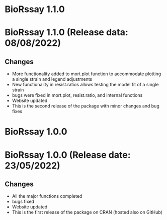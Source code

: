 # BioRssay 1.1.0

# BioRssay 1.1.0 (Release data: 08/08/2022)

## Changes
* More functionality added to mort.plot function to accommodate plotting a single strain and legend adjustments
* New functionality in resist.ratios allows testing the model fit of a single strain
* bugs were fixed in mort.plot, resist.ratio, and internal functions
* Website updated
* This is the second release of the package with minor changes and bug fixes


# BioRssay 1.0.0

# BioRssay 1.0.0 (Release date: 23/05/2022)
## Changes
* All the major functions completed
* bugs fixed
* Website updated
* This is the first release of the package on CRAN (hosted also on GitHub)
